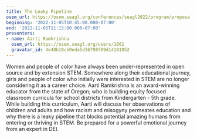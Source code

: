 ```yaml
---
title: The Leaky Pipeline
osem_url: https://osem.seagl.org/conferences/seagl2022/program/proposals/918
beginning: '2022-11-05T10:45:00.000-07:00'
end: '2022-11-05T11:15:00.000-07:00'
presenters:
- name: Aarti Ramkrishna
  osem_url: https://osem.seagl.org/users/1601
  gravatar_id: 4e48b18cb0eda5d36798f09d14181952
---
```


Women and people of color have always been under-represented in open source and by extension STEM. Somewhere along their educational journey, girls and people of color who initially were interested in STEM are no longer considering it as a career choice. Aarti Ramkrishna is an award-winning educator from the state of Oregon;  who is building equity focused classroom curricula for school districts from Kindergarten - 5th grade. While building this curriculum, Aarti will discuss her observations of children and adults and how racism and misogyny permeates education and why there is a leaky pipeline that blocks potential amazing humans from entering or thriving in STEM. Be prepared for a powerful emotional journey from an expert in DEI.
